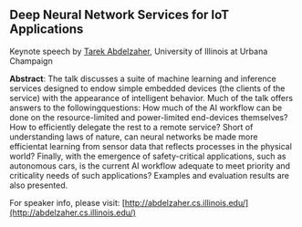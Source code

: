 ## Deep Neural Network Services for IoT Applications 
Keynote speech by [Tarek Abdelzaher](http://abdelzaher.cs.illinois.edu/), University of Illinois at Urbana Champaign

**Abstract**: The talk discusses a suite of machine learning and inference services designed to endow simple embedded devices (the clients of the service) with the appearance of intelligent behavior. Much of the talk offers answers to the followingquestions: How much of the AI workflow can be done on the resource-limited and power-limited end-devices themselves? How to efficiently delegate the rest to a remote service? Short of understanding laws of nature, can neural networks be made more efficientat learning from sensor data that reflects processes in the physical world? Finally, with the emergence of safety-critical applications, such as autonomous cars, is the current AI workflow adequate to meet priority and criticality needs of such applications? Examples and evaluation results are also presented.

For speaker info, please visit: [http://abdelzaher.cs.illinois.edu/](http://abdelzaher.cs.illinois.edu/)
